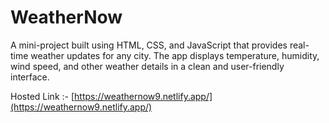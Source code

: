 # WeatherNow
A mini-project built using HTML, CSS, and JavaScript that provides real-time weather updates for any city. The app displays temperature, humidity, wind speed, and other weather details in a clean and user-friendly interface.


Hosted Link :- [https://weathernow9.netlify.app/](https://weathernow9.netlify.app/)
